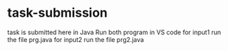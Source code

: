 # task-submission
task is submitted here in Java
Run both program in VS code 
for input1 run the file prg.java
for input2 run the file prg2.java

